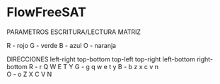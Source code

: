 # FlowFreeSAT

PARAMETROS ESCRITURA/LECTURA MATRIZ

R - rojo
G - verde
B - azul
O - naranja

DIRECCIONES
    left-right  top-bottom  top-left  top-right  left-bottom  right-bottom
R -	r     Q          W         E           T             Y
G -	g	    q          w         e           t             y
B -	b	    z          x         c           v             n	
O -	o	    Z          X         C           V             N
